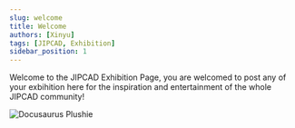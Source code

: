 ```yaml
---
slug: welcome
title: Welcome
authors: [Xinyu]
tags: [JIPCAD, Exhibition]
sidebar_position: 1
---
```


Welcome to the JIPCAD Exhibition Page, you are welcomed to post any of your exbihition here for the inspiration and entertainment of the whole JIPCAD community!

![Docusaurus Plushie](./lumpysphere.gif)